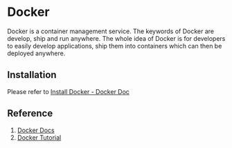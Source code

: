 # Docker
Docker is a container management service. The keywords of Docker are develop, ship and run anywhere. The whole idea of Docker is for developers to easily develop applications, ship them into containers which can then be deployed anywhere.  

## Installation
Please refer to [Install Docker - Docker Doc](https://docs.docker.com/engine/installation/#desktop)


## Reference
1. [Docker Docs](https://docs.docker.com/)
2. [Docker Tutorial](https://www.tutorialspoint.com/docker/)
